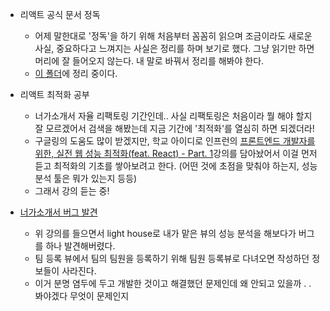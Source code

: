 - 리액트 공식 문서 정독
  - 어제 말한대로 '정독'을 하기 위해 처음부터 꼼꼼히 읽으며 조금이라도 새로운 사실, 중요하다고 느껴지는 사실은 정리를 하며 보기로 했다. 그냥 읽기만 하면 머리에 잘 들어오지 않는다. 내 말로 바꿔서 정리를 해봐야 한다.
  - [이 폴더](https://github.com/NamJwong/TIL/tree/main/React/%EA%B3%B5%EC%8B%9D%20%EB%AC%B8%EC%84%9C%20%EC%A0%95%EB%8F%85%ED%95%98%EA%B8%B0)에 정리 중이다.

- 리액트 최적화 공부
  - 너가소개서 자율 리팩토링 기간인데.. 사실 리팩토링은 처음이라 뭘 해야 할지 잘 모르겠어서 검색을 해봤는데 지금 기간에 '최적화'를 열심히 하면 되겠더라!
  - 구글링의 도움도 많이 받겠지만, 학교 아이디로 인프런의 [프론트엔드 개발자를 위한, 실전 웹 성능 최적화(feat. React) - Part. 1](https://www.inflearn.com/course/%EC%9B%B9-%EC%84%B1%EB%8A%A5-%EC%B5%9C%EC%A0%81%ED%99%94-%EB%A6%AC%EC%95%A1%ED%8A%B8-1)강의를 담아놨어서 이걸 먼저 듣고 최적화의 기초를 쌓아보려고 한다. (어떤 것에 초점을 맞춰야 하는지, 성능 분석 툴은 뭐가 있는지 등등)
  - 그래서 강의 듣는 중!


- [너가소개서 버그 발견](https://github.com/Neogasogaeseo/Naega-Web/issues/194)
  - 위 강의를 들으면서 light house로 내가 맡은 뷰의 성능 분석을 해보다가 버그를 하나 발견해버렸다.
  - 팀 등록 뷰에서 팀의 팀원을 등록하기 위해 팀원 등록뷰로 다녀오면 작성하던 정보들이 사라진다.
  - 이거 분명 염두에 두고 개발한 것이고 해결했던 문제인데 왜 안되고 있을까 . . 봐야겠다 무엇이 문제인지
